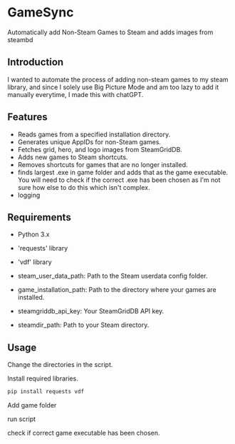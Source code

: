 # GameSync
Automatically add Non-Steam Games to Steam and adds images from steambd

## Introduction
I wanted to automate the process of adding non-steam games to my steam library, and since I solely use Big Picture Mode and am too lazy to add it manually everytime, I made this with chatGPT.


## Features
- Reads games from a specified installation directory.
- Generates unique AppIDs for non-Steam games.
- Fetches grid, hero, and logo images from SteamGridDB.
- Adds new games to Steam shortcuts.
- Removes shortcuts for games that are no longer installed.
- finds largest .exe in game folder and adds that as the game executable. You will need to check if the correct .exe has been chosen as I'm not sure how else to do this which isn't complex.
- logging


## Requirements
- Python 3.x
- 'requests' library
- 'vdf' library

- steam_user_data_path: Path to the Steam userdata config folder.
- game_installation_path: Path to the directory where your games are installed.
- steamgriddb_api_key: Your SteamGridDB API key.
- steamdir_path: Path to your Steam directory.


## Usage
Change the directories in the script.

Install required libraries.

```py
pip install requests vdf
```

Add game folder

run script

check if correct game executable has been chosen.

